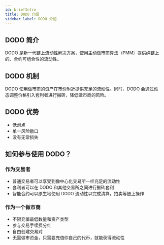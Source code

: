 ```yaml
---
id: briefIntro
title: DODO 介绍
sidebar_label: DODO 介绍
---
```


## DODO 简介

DODO 是新一代链上流动性解决方案，使用主动做市商算法（PMM）提供纯链上的、合约可组合性的流动性。

## DODO 机制

DODO 使用做市商的资产在市价附近提供充足的流动性。同时，DODO 会通过动态调整价格引入套利者进行搬砖，降低做市商的风险。

## DODO 优势

- 低滑点
- 单一风险敞口
- 没有无常损失

## 如何参与使用 DODO？

### 作为交易者

- 普通交易者可以享受到像中心化交易所一样充足的流动性 
- 套利者可以在 DODO 和其他交易所之间进行搬砖套利 
- 智能合约可以原生地使用 DODO 流动性以完成清算，拍卖等链上操作

### 作为一个做市商

- 不限充值最低数量和资产类型
- 参与交易手续费分红
- 自由创建交易对
- 无需做市资金，只需要充值你自己的代币，就能获得流动性
